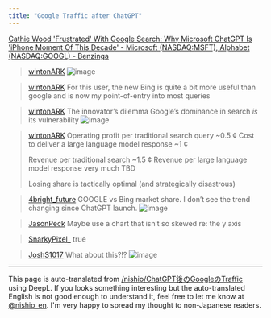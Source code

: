```yaml
---
title: "Google Traffic after ChatGPT"
---
```


[Cathie Wood 'Frustrated' With Google Search: Why Microsoft ChatGPT Is 'iPhone Moment Of This Decade' - Microsoft (NASDAQ:MSFT), Alphabet (NASDAQ:GOOGL) - Benzinga](https://www.benzinga.com/analyst-ratings/analyst-color/23/03/31270611/cathie-wood-frustrated-with-google-search-why-microsoft-chatgpt-is-iphone-moment-of)
> [wintonARK](https://twitter.com/wintonARK/status/1633532245645615104/photo/1)
>  ![image](https://pbs.twimg.com/media/Fqt46zSaMAA9G_j?format=jpg&name=medium#.png)

> [wintonARK](https://twitter.com/wintonARK/status/1633536360916328449) For this user, the new Bing is quite a bit more useful than google and is now my point-of-entry into most queries

> [wintonARK](https://twitter.com/wintonARK/status/1633532245645615104/photo/1) The innovator’s dilemma
>  Google’s dominance in search *is* its vulnerability
>  ![image](https://pbs.twimg.com/media/Fqt46zSaMAA9G_j?format=jpg&name=medium#.png)

> [wintonARK](https://twitter.com/wintonARK/status/1633539202444042240) Operating profit per traditional search query ~0.5 ¢
>  Cost to deliver a large language model response ~1 ¢
>
>  Revenue per traditional search ~1.5 ¢
>  Revenue per large language model response very much TBD
>
>  Losing share is tactically optimal (and strategically disastrous)

> [4bright_future](https://twitter.com/4bright_future/status/1633657102467227648) GOOGLE vs Bing market share.  I don’t see the trend changing since ChatGPT launch.
>  ![image](https://pbs.twimg.com/media/Fqvqec4XoAIifLs?format=jpg&name=large#.png)


> [JasonPeck](https://twitter.com/JasonPeck/status/1633649133075439626) Maybe use a chart that isn’t so skewed re: the y axis

> [SnarkyPixel_](https://twitter.com/SnarkyPixel_/status/1633656160371785728) true

> [JoshS1017](https://twitter.com/JoshS1017/status/1633540727358603264) What about this?!?
>  ![image](https://pbs.twimg.com/media/FquAogGWYAIZQpC?format=jpg&name=medium#.png)

---
This page is auto-translated from [/nishio/ChatGPT後のGoogleのTraffic](https://scrapbox.io/nishio/ChatGPT後のGoogleのTraffic) using DeepL. If you looks something interesting but the auto-translated English is not good enough to understand it, feel free to let me know at [@nishio_en](https://twitter.com/nishio_en). I'm very happy to spread my thought to non-Japanese readers.